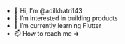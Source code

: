 - 👋 Hi, I’m @adilkhatri143
- 👀 I’m interested in building products
- 🌱 I’m currently learning Flutter
- 📫 How to reach me => <link href='https://www.linkedin.com/in/adil-khatri-228151122/'/>

<!---
adilkhatri143/adilkhatri143 is a ✨ special ✨ repository because its `README.md` (this file) appears on your GitHub profile.
You can click the Preview link to take a look at your changes.
--->
